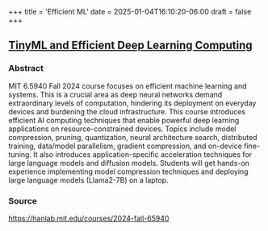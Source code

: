 +++
title = 'Efficient ML'
date = 2025-01-04T16:10:20-06:00
draft = false
+++

## [TinyML and Efficient Deep Learning Computing](https://efficientml.ai)

### Abstract

MIT 6.5940 Fall 2024 course focuses on efficient machine learning and systems. This is a crucial area as deep neural networks demand extraordinary levels of computation, hindering its deployment on everyday devices and burdening the cloud infrastructure. This course introduces efficient AI computing techniques that enable powerful deep learning applications on resource-constrained devices. Topics include model compression, pruning, quantization, neural architecture search, distributed training, data/model parallelism, gradient compression, and on-device fine-tuning. It also introduces application-specific acceleration techniques for large language models and diffusion models. Students will get hands-on experience implementing model compression techniques and deploying large language models (Llama2-7B) on a laptop.

### Source

https://hanlab.mit.edu/courses/2024-fall-65940
